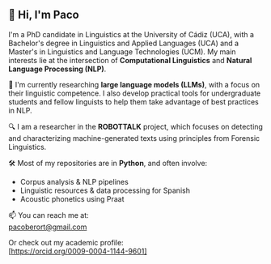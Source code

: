 ## 👋 Hi, I'm Paco

I'm a PhD candidate in Linguistics at the University of Cádiz (UCA), with a Bachelor's degree in Linguistics and Applied Languages (UCA) and a Master's in Linguistics and Language Technologies (UCM). My main interests lie at the intersection of **Computational Linguistics** and **Natural Language Processing (NLP)**.

🧠 I'm currently researching **large language models (LLMs)**, with a focus on their linguistic competence. I also develop practical tools for undergraduate students and fellow linguists to help them take advantage of best practices in NLP.

🔍 I am a researcher in the **ROBOTTALK** project, which focuses on detecting and characterizing machine-generated texts using principles from Forensic Linguistics.

🛠️ Most of my repositories are in **Python**, and often involve:
- Corpus analysis & NLP pipelines  
- Linguistic resources & data processing for Spanish  
- Acoustic phonetics using Praat

📫 You can reach me at:  
pacoberort@gmail.com

Or check out my academic profile:  
[https://orcid.org/0009-0004-1144-9601]
